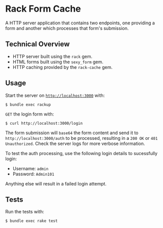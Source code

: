# Rack Form Cache

A HTTP server application that contains two endpoints, one providing a form and another which processes that form's submission.

## Technical Overview

- HTTP server built using the `rack` gem.
- HTML forms built using the `sexy_form` gem.
- HTTP caching provided by the `rack-cache` gem.

## Usage

Start the server on [`http://localhost:3000`](http://localhost:3000) with:

    $ bundle exec rackup

`GET` the login form with:

    $ curl http://localhost:3000/login

The form submission will `base64` the form content and send it to `http://localhost:3000/auth` to be processed, resulting in a `200 OK` or `401 Unauthorized`. Check the server logs for more verbose information.

To test the auth processing, use the following login details to sucessfully login:

- Username: `admin`
- Password: `Admin101`

Anything else will result in a failed login attempt.

## Tests

Run the tests with:

    $ bundle exec rake test
